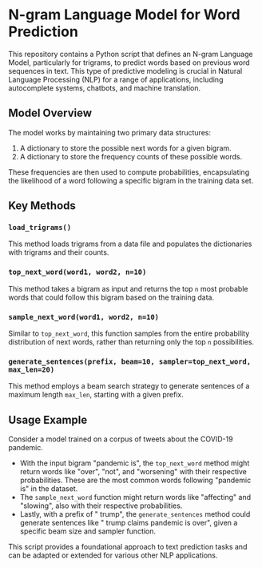 # N-gram Language Model for Word Prediction

This repository contains a Python script that defines an N-gram Language Model, particularly for trigrams, to predict words based on previous word sequences in text. This type of predictive modeling is crucial in Natural Language Processing (NLP) for a range of applications, including autocomplete systems, chatbots, and machine translation.

## Model Overview

The model works by maintaining two primary data structures: 

1. A dictionary to store the possible next words for a given bigram.
2. A dictionary to store the frequency counts of these possible words. 

These frequencies are then used to compute probabilities, encapsulating the likelihood of a word following a specific bigram in the training data set.

## Key Methods

### `load_trigrams()`

This method loads trigrams from a data file and populates the dictionaries with trigrams and their counts.

### `top_next_word(word1, word2, n=10)`

This method takes a bigram as input and returns the top `n` most probable words that could follow this bigram based on the training data. 

### `sample_next_word(word1, word2, n=10)`

Similar to `top_next_word`, this function samples from the entire probability distribution of next words, rather than returning only the top `n` possibilities.

### `generate_sentences(prefix, beam=10, sampler=top_next_word, max_len=20)`

This method employs a beam search strategy to generate sentences of a maximum length `max_len`, starting with a given prefix.

## Usage Example

Consider a model trained on a corpus of tweets about the COVID-19 pandemic. 

- With the input bigram "pandemic is", the `top_next_word` method might return words like "over", "not", and "worsening" with their respective probabilities. These are the most common words following "pandemic is" in the dataset.
- The `sample_next_word` function might return words like "affecting" and "slowing", also with their respective probabilities.
- Lastly, with a prefix of "<BOS1> <BOS2> trump", the `generate_sentences` method could generate sentences like "<BOS1> <BOS2> trump claims pandemic is over", given a specific beam size and sampler function. 

This script provides a foundational approach to text prediction tasks and can be adapted or extended for various other NLP applications.
